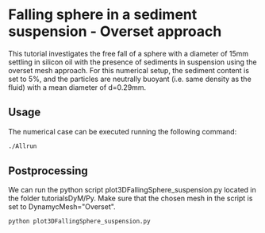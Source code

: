 Falling sphere in a sediment suspension - Overset approach
============

This tutorial investigates the free fall of a sphere with a diameter of 15mm settling in silicon oil  with the presence of sediments in suspension using the overset mesh approach. For this numerical setup, the sediment content is set to 5%, and the particles are neutrally buoyant (i.e. same density as the fluid) with a mean diameter of d=0.29mm.


Usage
-----

The numerical case can be executed running the following command:
```bash
./Allrun
```

Postprocessing
---------

We can run the python script plot3DFallingSphere_suspension.py located in the folder tutorialsDyM/Py. Make sure that the chosen mesh in the script is set to DynamycMesh="Overset".

```bash
python plot3DFallingSphere_suspension.py
```
